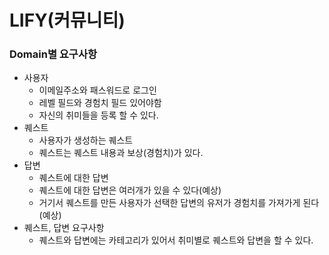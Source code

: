 # LIFY(커뮤니티)

### Domain별 요구사항

- 사용자
  - 이메일주소와 패스워드로 로그인
  - 레벨 필드와 경험치 필드 있어야함
  - 자신의 취미들을 등록 할 수 있다.  
- 퀘스트
  - 사용자가 생성하는 퀘스트
  - 퀘스트는 퀘스트 내용과 보상(경험치)가 있다.
- 답변
  - 퀘스트에 대한 답변
  - 퀘스트에 대한 답변은 여러개가 있을 수 있다(예상)
  - 거기서 퀘스트를 만든 사용자가 선택한 답변의 유저가 경험치를 가져가게 된다(예상)
- 퀘스트, 답변 요구사항
  - 퀘스트와 답변에는 카테고리가 있어서 취미별로 퀘스트와 답변을 할 수 있다.